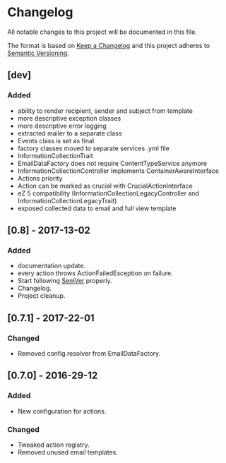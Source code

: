 Changelog
=========

All notable changes to this project will be documented in this file.

The format is based on [Keep a Changelog](http://keepachangelog.com/)
and this project adheres to [Semantic Versioning](http://semver.org/).

## [dev]
### Added
- ability to render recipient, sender and subject from template
- more descriptive exception classes
- more descriptive error logging
- extracted mailer to a separate class
- Events class is set as final
- factory classes moved to separate services .yml file
- InformationCollectionTrait
- EmailDataFactory does not require ContentTypeService anymore
- InformationCollectionController implements ContainerAwareInterface
- Actions priority
- Action can be marked as crucial with CrucialActionInterface
- eZ 5 compatibility (InformationCollectionLegacyController and InformationCollectionLegacyTrait)
- exposed collected data to email and full view template

## [0.8] - 2017-13-02
### Added
- documentation update.
- every action throws ActionFailedException on failure.
- Start following [SemVer](http://semver.org) properly.
- Changelog.
- Project cleanup.

## [0.7.1] - 2017-22-01
### Changed
- Removed config resolver from EmailDataFactory.

## [0.7.0] - 2016-29-12
### Added
- New configuration for actions.

### Changed
- Tweaked action registry.
- Removed unused email templates.
